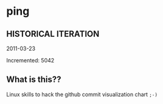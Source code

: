 # ping

## HISTORICAL ITERATION
2011-03-23

Incremented: 5042

## What is this?? 
Linux skills to hack the github commit visualization chart `;-)`
